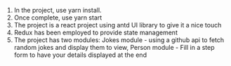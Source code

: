 
1. In the project, use yarn install.
2. Once complete, use yarn start
3. The project is a react project using antd UI library to give it a nice touch
4. Redux has been employed to provide state management
5. The project has two modules:
    Jokes module - using a github api to fetch random jokes and display them to view,
    Person module - Fill in a step form to have your details displayed at the end
